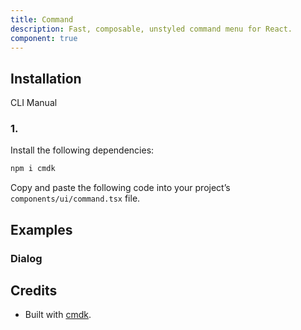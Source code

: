 ```yaml
---
title: Command
description: Fast, composable, unstyled command menu for React.
component: true
---
```


## Installation

  CLI
  Manual

### 1. 
Install the following dependencies:

```bash
npm i cmdk
```

Copy and paste the following code into your project’s `components/ui/command.tsx` file.

## Examples

### Dialog

## Credits

- Built with [cmdk](https://cmdk.paco.me/).